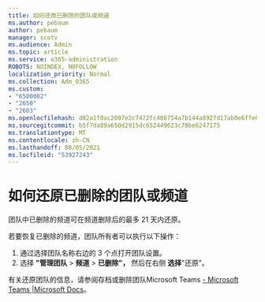 ```yaml
---
title: 如何还原已删除的团队或频道
ms.author: pebaum
author: pebaum
manager: scotv
ms.audience: Admin
ms.topic: article
ms.service: o365-administration
ROBOTS: NOINDEX, NOFOLLOW
localization_priority: Normal
ms.collection: Adm_O365
ms.custom:
- "6500002"
- "2650"
- "2603"
ms.openlocfilehash: d82a1f0ac2007e2c7472fc486754a7b144a8927d17ab0e6ffe0fed6fd2ddf4e4
ms.sourcegitcommit: b5f7da89a650d2915dc652449623c78be6247175
ms.translationtype: MT
ms.contentlocale: zh-CN
ms.lasthandoff: 08/05/2021
ms.locfileid: "53927243"
---
```

# <a name="how-to-restore-a-deleted-team-or-channel"></a>如何还原已删除的团队或频道

团队中已删除的频道可在频道删除后的最多 21 天内还原。

若要恢复已删除的频道，团队所有者可以执行以下操作：

1. 通过选择团队名称右边的 3 个点打开团队设置。
2. 选择 **"管理团队**  >  **频道**  >  **已删除"，** 然后在右侧 **选择**"还原"。

有关还原团队的信息，请参阅存档或删除团队Microsoft Teams [- Microsoft Teams |Microsoft Docs](https://docs.microsoft.com/microsoftteams/archive-or-delete-a-team#restore-a-deleted-team)。
